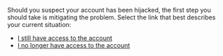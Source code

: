 Should you suspect your account has been hijacked, the first step you should take is mitigating the problem. Select the link that best describes your current situation:
- [I still have access to the account]((en/topics/practice-1-emergencies/2-account-hijacked/3-2-learn.md))
- [I no longer have access to the account](en/topics/practice-1-emergencies/2-account-hijacked/3-3-learn.md)
